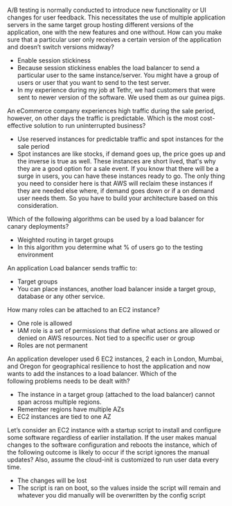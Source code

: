 
A/B testing is normally conducted to introduce new functionality or UI changes for user feedback. This necessitates the use of multiple application servers in the same target group hosting different versions of the application, one with the new features and one without. How can you make sure that a particular user only receives a certain version of the application and doesn’t switch versions midway?

- Enable session stickiness
- Because session stickiness enables the load balancer to send a particular user to the same instance/server. You might have a group of users or user that you want to send to the test server. 
- In my experience during my job at Tethr, we had customers that were sent to newer version of the software. We used them as our guinea pigs. 

An eCommerce company experiences high traffic during the sale period, however, on other days the traffic is predictable. Which is the most cost-effective solution to run uninterrupted business?
- Use reserved instances for predictable traffic and spot instances for the sale period 
- Spot instances are like stocks, if demand goes up, the price goes up and the inverse is true as well. These instances are short lived, that's why they are a good option for a sale event. If you know that there will be a surge in users, you can have these instances ready to go. The only thing you need to consider here is that AWS will reclaim these instances if they are needed else where, if demand goes down or if a on demand user needs them. So you have to build your architecture based on this consideration. 

Which of the following algorithms can be used by a load balancer for canary deployments?
- Weighted routing in target groups
- In this algorithm you determine what % of users go to the testing environment 

An application Load balancer sends traffic to:
- Target groups
- You can place instances, another load balancer inside a target group, database or any other service.

How many roles can be attached to an EC2 instance?
- One role is allowed
- IAM role is a set of permissions that define what actions are allowed or denied on AWS resources. Not tied to a specific user or group
- Roles are not permanent 

An application developer used 6 EC2 instances, 2 each in London, Mumbai, and Oregon for geographical resilience to host the application and now wants to add the instances to a load balancer. Which of the following problems needs to be dealt with?
- The instance in a target group (attached to the load balancer) cannot span across multiple regions. 
- Remember regions have multiple AZs
- EC2 instances are tied to one AZ 

Let’s consider an EC2 instance with a startup script to install and configure some software regardless of earlier installation. If the user makes manual changes to the software configuration and reboots the instance, which of the following outcome is likely to occur if the script ignores the manual updates? Also, assume the cloud-init is customized to run user data every time.
- The changes will be lost
- The script is ran on boot, so the values inside the script will remain and whatever you did manually will be overwritten by the config script 

